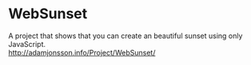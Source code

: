 # WebSunset
A project that shows that you can create an beautiful sunset using only JavaScript. <br>
http://adamjonsson.info/Project/WebSunset/
